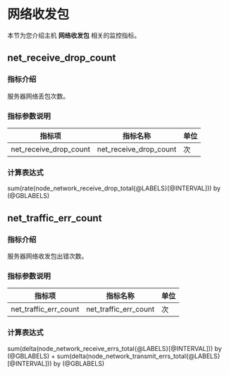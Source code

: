 # 网络收发包

本节为您介绍主机 **网络收发包** 相关的监控指标。

## net_receive_drop_count

### 指标介绍

服务器网络丢包次数。

### 指标参数说明

| **指标项** |    **指标名称**    | **单位** |
|---------|----------------|--------|
| net_receive_drop_count       | net_receive_drop_count | 次     |

### 计算表达式

sum(rate(node_network_receive_drop_total{@LABELS}[@INTERVAL])) by (@GBLABELS)

## net_traffic_err_count

### 指标介绍

服务器网络收发包出错次数。

### 指标参数说明

| **指标项** |    **指标名称**    | **单位** |
|---------|----------------|--------|
| net_traffic_err_count       | net_traffic_err_count | 次     |

### 计算表达式

sum(delta(node_network_receive_errs_total{@LABELS}[@INTERVAL])) by (@GBLABELS) + sum(delta(node_network_transmit_errs_total{@LABELS}[@INTERVAL])) by (@GBLABELS)
